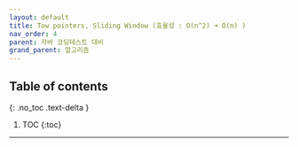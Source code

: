 ```yaml
---
layout: default
title: Tow pointers, Sliding Window (효율성 : O(n^2) ➜ O(n) )
nav_order: 4
parent: 자바 코딩테스트 대비
grand_parent: 알고리즘
---
```

## Table of contents
{: .no_toc .text-delta }

1. TOC
{:toc}

---
